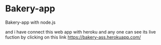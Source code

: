 # Bakery-app
Bakery-app with node.js

and i have connect this web app with heroku and any one can see its live fuction by clicking on this link
https://bakery-ass.herokuapp.com/
